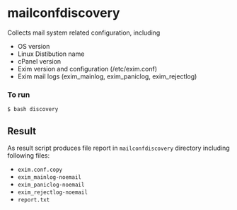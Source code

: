 # mailconfdiscovery

Collects mail system related configuration, including
* OS version
* Linux Distibution name
* cPanel version
* Exim version and configuration (/etc/exim.conf)
* Exim mail logs (exim\_mainlog, exim\_paniclog, exim\_rejectlog)

### To run 
`$ bash discovery`

## Result
As result script produces file report in `mailconfdiscovery` directory including following files:

- `exim.conf.copy`  
- `exim_mainlog-noemail`  
- `exim_paniclog-noemail`  
- `exim_rejectlog-noemail`  
- `report.txt`

